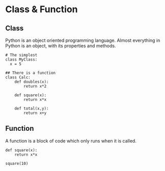 # Class & Function

## Class
Python is an object oriented programming language. Almost everything in Python is an object, with its properties and methods.

```
# The simplest
class MyClass:
  x = 5
```

```
## There is a function
class Calc:
    def doubles(x):
        return x*2
    
    def square(x):
        return x*x
    
    def total(x,y):
        return x+y
```


## Function
A function is a block of code which only runs when it is called.

```
def square(x):
    return x*x

square(10)
```



